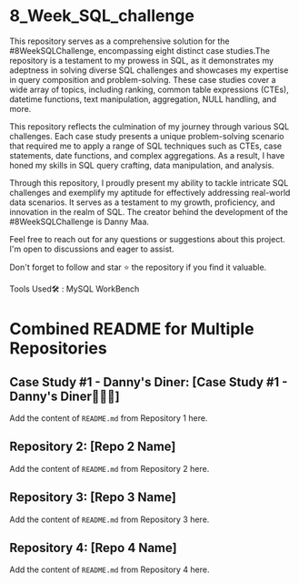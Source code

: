 # 8_Week_SQL_challenge

This repository serves as a comprehensive solution for the #8WeekSQLChallenge, encompassing eight distinct case studies.The repository is a testament to my prowess in SQL, as it demonstrates my adeptness in solving diverse SQL challenges and showcases my expertise in query composition and problem-solving. These case studies cover a wide array of topics, including ranking, common table expressions (CTEs), datetime functions, text manipulation, aggregation, NULL handling, and more.

This repository reflects the culmination of my journey through various SQL challenges. Each case study presents a unique problem-solving scenario that required me to apply a range of SQL techniques such as CTEs, case statements, date functions, and complex aggregations. As a result, I have honed my skills in SQL query crafting, data manipulation, and analysis.

Through this repository, I proudly present my ability to tackle intricate SQL challenges and exemplify my aptitude for effectively addressing real-world data scenarios. It serves as a testament to my growth, proficiency, and innovation in the realm of SQL.
The creator behind the development of the #8WeekSQLChallenge is Danny Maa.

Feel free to reach out for any questions or suggestions about this project. I'm open to discussions and eager to assist.

Don't forget to follow and star ⭐ the repository if you find it valuable.

Tools Used🛠️ : MySQL WorkBench



# Combined README for Multiple Repositories

##  Case Study #1 - Danny's Diner: [Case Study #1 - Danny's Diner👨🏻‍🍳]
Add the content of `README.md` from Repository 1 here.

## Repository 2: [Repo 2 Name]
Add the content of `README.md` from Repository 2 here.

## Repository 3: [Repo 3 Name]
Add the content of `README.md` from Repository 3 here.

## Repository 4: [Repo 4 Name]
Add the content of `README.md` from Repository 4 here.
